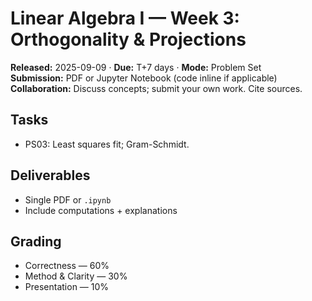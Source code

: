 # Linear Algebra I — Week 3: Orthogonality & Projections
**Released:** 2025-09-09 · **Due:** T+7 days · **Mode:** Problem Set  
**Submission:** PDF or Jupyter Notebook (code inline if applicable)  
**Collaboration:** Discuss concepts; submit your own work. Cite sources.
## Tasks
- PS03: Least squares fit; Gram-Schmidt.
## Deliverables
- Single PDF or `.ipynb`
- Include computations + explanations

## Grading
- Correctness — 60%  
- Method & Clarity — 30%  
- Presentation — 10%
